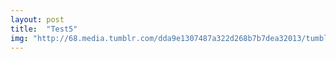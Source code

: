 ```yaml
---
layout: post
title:  "Test5"
img: "http://68.media.tumblr.com/dda9e1307487a322d268b7b7dea32013/tumblr_nf640wTi791qhbn7lo1_500.jpg"
---
```

